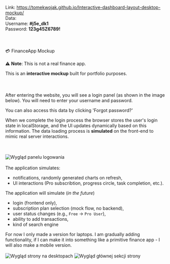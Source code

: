 Link: https://tomekwojak.github.io/Interactive-dashboard-layout-desktop-mockup/
<br>
Data:<br>
Username: **#j5e_dk1**
<br>
Password: **123g45Z6789!**
<br><br>
<br>
<br>
💳 FinanceApp Mockup<br><br>
⚠️ **Note**: This is not a real finance app.


This is an **interactive mockup** built for portfolio purposes.
<br>
<br>
<br>
<br>
After entering the website, you will see a login panel (as shown in the image below). You will need to enter your username and password.


You can also access this data by clicking 'Forgot password?'


When we complete the login process the browser stores the user's login state in localStorage, and the UI updates dynamically based on this information. The data loading process is **simulated** on the front-end to mimic real server interactions.

<br><br>
![Wygląd panelu logowania](https://i.imgur.com/SN2SfMj.png)
<br><br>
The application simulates: 
- notifications, randomly generated charts on refresh,
- UI interactions (Pro subscribtion, progress circle, task completion, etc.).

The application will simulate (*in the future*)
- login (frontend only),
- subscription plan selection (mock flow, no backend),
- user status changes (e.g., `Free` → `Pro User`),
- ability to add transactions,
- kind of search engine


For now I only made a version for laptops. I am gradually adding functionality, if I can make it into something like a primitive finance app - I will also make a mobile version.
<br><br>
![Wygląd strony na desktopach](https://i.imgur.com/ZLRH5JH.png)
![Wygląd głównej sekcji strony](https://i.imgur.com/sKt4uYo.png)
